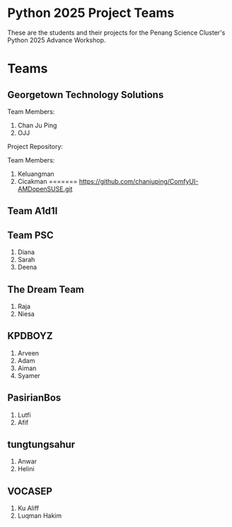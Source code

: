 # Python 2025 Project Teams

These are the students and their projects for the Penang Science Cluster's Python 2025 Advance Workshop.

# Teams

## Georgetown Technology Solutions

Team Members: 

1. Chan Ju Ping
2. OJJ

Project Repository:

Team Members:

1. Keluangman
2. Cicakman
=======
https://github.com/chanjuping/ComfyUI-AMDopenSUSE.git
   
## Team A1d1l

## Team PSC

1. Diana
2. Sarah
3. Deena

## The Dream Team

1. Raja
2. Niesa

## KPDBOYZ

1. Arveen
2. Adam
3. Aiman
4. Syamer

## PasirianBos
1. Lutfi
2. Afif

## tungtungsahur

1. Anwar
2. Helini

## VOCASEP 
1. Ku Aliff
2. Luqman Hakim
